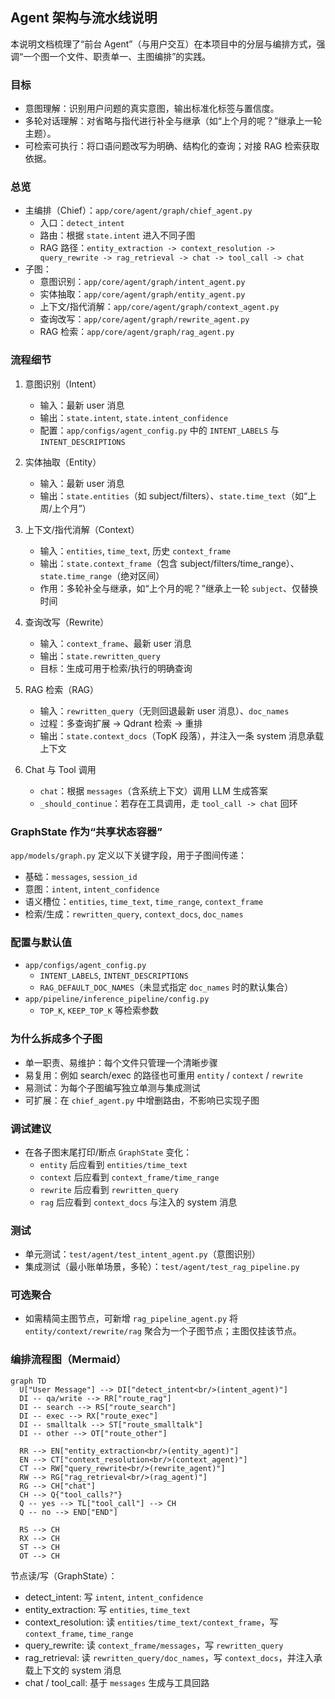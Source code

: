 ## Agent 架构与流水线说明

本说明文档梳理了“前台 Agent”（与用户交互）在本项目中的分层与编排方式，强调“一个图一个文件、职责单一、主图编排”的实践。

### 目标
- 意图理解：识别用户问题的真实意图，输出标准化标签与置信度。
- 多轮对话理解：对省略与指代进行补全与继承（如“上个月的呢？”继承上一轮主题）。
- 可检索可执行：将口语问题改写为明确、结构化的查询；对接 RAG 检索获取依据。

### 总览
- 主编排（Chief）：`app/core/agent/graph/chief_agent.py`
  - 入口：`detect_intent`
  - 路由：根据 `state.intent` 进入不同子图
  - RAG 路径：`entity_extraction -> context_resolution -> query_rewrite -> rag_retrieval -> chat -> tool_call -> chat`
- 子图：
  - 意图识别：`app/core/agent/graph/intent_agent.py`
  - 实体抽取：`app/core/agent/graph/entity_agent.py`
  - 上下文/指代消解：`app/core/agent/graph/context_agent.py`
  - 查询改写：`app/core/agent/graph/rewrite_agent.py`
  - RAG 检索：`app/core/agent/graph/rag_agent.py`

### 流程细节
1) 意图识别（Intent）
   - 输入：最新 user 消息
   - 输出：`state.intent`, `state.intent_confidence`
   - 配置：`app/configs/agent_config.py` 中的 `INTENT_LABELS` 与 `INTENT_DESCRIPTIONS`

2) 实体抽取（Entity）
   - 输入：最新 user 消息
   - 输出：`state.entities`（如 subject/filters）、`state.time_text`（如“上周/上个月”）

3) 上下文/指代消解（Context）
   - 输入：`entities`, `time_text`, 历史 `context_frame`
   - 输出：`state.context_frame`（包含 subject/filters/time_range）、`state.time_range`（绝对区间）
   - 作用：多轮补全与继承，如“上个月的呢？”继承上一轮 `subject`、仅替换时间

4) 查询改写（Rewrite）
   - 输入：`context_frame`、最新 user 消息
   - 输出：`state.rewritten_query`
   - 目标：生成可用于检索/执行的明确查询

5) RAG 检索（RAG）
   - 输入：`rewritten_query`（无则回退最新 user 消息）、`doc_names`
   - 过程：多查询扩展 → Qdrant 检索 → 重排
   - 输出：`state.context_docs`（TopK 段落），并注入一条 system 消息承载上下文

6) Chat 与 Tool 调用
   - `chat`：根据 `messages`（含系统上下文）调用 LLM 生成答案
   - `_should_continue`：若存在工具调用，走 `tool_call -> chat` 回环

### GraphState 作为“共享状态容器”
`app/models/graph.py` 定义以下关键字段，用于子图间传递：
- 基础：`messages`, `session_id`
- 意图：`intent`, `intent_confidence`
- 语义槽位：`entities`, `time_text`, `time_range`, `context_frame`
- 检索/生成：`rewritten_query`, `context_docs`, `doc_names`

### 配置与默认值
- `app/configs/agent_config.py`
  - `INTENT_LABELS`, `INTENT_DESCRIPTIONS`
  - `RAG_DEFAULT_DOC_NAMES`（未显式指定 `doc_names` 时的默认集合）
- `app/pipeline/inference_pipeline/config.py`
  - `TOP_K`, `KEEP_TOP_K` 等检索参数

### 为什么拆成多个子图
- 单一职责、易维护：每个文件只管理一个清晰步骤
- 易复用：例如 search/exec 的路径也可重用 `entity` / `context` / `rewrite`
- 易测试：为每个子图编写独立单测与集成测试
- 可扩展：在 `chief_agent.py` 中增删路由，不影响已实现子图

### 调试建议
- 在各子图末尾打印/断点 `GraphState` 变化：
  - `entity` 后应看到 `entities/time_text`
  - `context` 后应看到 `context_frame/time_range`
  - `rewrite` 后应看到 `rewritten_query`
  - `rag` 后应看到 `context_docs` 与注入的 system 消息

### 测试
- 单元测试：`test/agent/test_intent_agent.py`（意图识别）
- 集成测试（最小账单场景，多轮）：`test/agent/test_rag_pipeline.py`

### 可选聚合
- 如需精简主图节点，可新增 `rag_pipeline_agent.py` 将 `entity/context/rewrite/rag` 聚合为一个子图节点；主图仅挂该节点。

### 编排流程图（Mermaid）
```mermaid
graph TD
  U["User Message"] --> DI["detect_intent<br/>(intent_agent)"]
  DI -- qa/write --> RR["route_rag"]
  DI -- search --> RS["route_search"]
  DI -- exec --> RX["route_exec"]
  DI -- smalltalk --> ST["route_smalltalk"]
  DI -- other --> OT["route_other"]

  RR --> EN["entity_extraction<br/>(entity_agent)"]
  EN --> CT["context_resolution<br/>(context_agent)"]
  CT --> RW["query_rewrite<br/>(rewrite_agent)"]
  RW --> RG["rag_retrieval<br/>(rag_agent)"]
  RG --> CH["chat"]
  CH --> Q{"tool_calls?"}
  Q -- yes --> TL["tool_call"] --> CH
  Q -- no --> END["END"]

  RS --> CH
  RX --> CH
  ST --> CH
  OT --> CH
```

节点读/写（GraphState）：
- detect_intent: 写 `intent`, `intent_confidence`
- entity_extraction: 写 `entities`, `time_text`
- context_resolution: 读 `entities/time_text/context_frame`，写 `context_frame`, `time_range`
- query_rewrite: 读 `context_frame/messages`，写 `rewritten_query`
- rag_retrieval: 读 `rewritten_query/doc_names`，写 `context_docs`，并注入承载上下文的 system 消息
- chat / tool_call: 基于 `messages` 生成与工具回路



